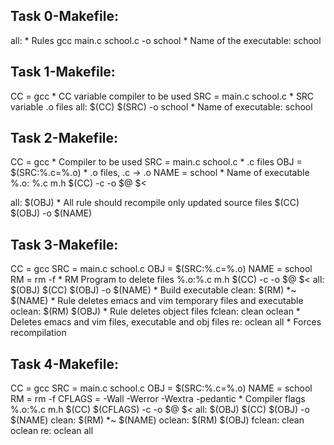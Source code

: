 <h2>Task 0-Makefile:</h2>
all:	* Rules
gcc main.c school.c -o school	* Name of the executable: school


<h2>Task 1-Makefile:</h2>
CC = gcc			* CC variable compiler to be used
SRC = main.c school.c		* SRC variable .o files
all:
$(CC) $(SRC) -o school		* Name of executable: school


<h2>Task 2-Makefile:</h2>
CC = gcc			* Compiler to be used
SRC = main.c school.c		* .c files
OBJ = $(SRC:%.c=%.o)		* .o files, .c -> .o
NAME = school			* Name of executable
%.o: %.c m.h
$(CC) -c -o $@ $<

all: $(OBJ)			* All rule should recompile only updated source files
$(CC) $(OBJ) -o $(NAME)


<h2>Task 3-Makefile:</h2>
CC = gcc
SRC = main.c school.c
OBJ = $(SRC:%.c=%.o)
NAME = school
RM = rm -f			* RM Program to delete files
%.o:%.c m.h
$(CC) -c -o $@ $<
all: $(OBJ)
$(CC) $(OBJ) -o $(NAME)		* Build executable
clean:
$(RM) *~ $(NAME)		* Rule deletes emacs and vim temporary files and executable
oclean: 
$(RM) $(OBJ)			* Rule deletes object files
fclean: clean oclean		* Deletes emacs and vim files, executable and obj files
re: oclean all			* Forces recompilation


<h2>Task 4-Makefile:</h2>
CC = gcc
SRC = main.c school.c
OBJ = $(SRC:%.c=%.o)
NAME = school
RM = rm -f
CFLAGS = -Wall -Werror -Wextra -pedantic	* Compiler flags
%.o:%.c m.h
$(CC) $(CFLAGS) -c -o $@ $<
all: $(OBJ)
$(CC) $(OBJ) -o $(NAME)
clean: 
$(RM) *~ $(NAME)
oclean: 
$(RM) $(OBJ)
fclean: clean oclean
re: oclean all
